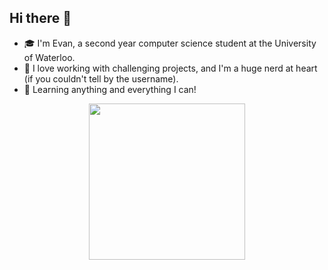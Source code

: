 ## Hi there 👋

- 🎓 I'm Evan, a second year computer science student at the University of Waterloo.
- 🔭 I love working with challenging projects, and I'm a huge nerd at heart (if you couldn't tell by the username).
- 🌱 Learning anything and everything I can!

<p align="center">
<img src="https://i.imgur.com/2amJpXE.gif" align="center" height="250px"/>
</p>

<!--
**mc2van/mc2van** is a ✨ _special_ ✨ repository because its `README.md` (this file) appears on your GitHub profile.

Here are some ideas to get you started:

- 🔭 I’m currently working on ...
- 🌱 I’m currently learning ...
- 👯 I’m looking to collaborate on ...
- 🤔 I’m looking for help with ...
- 💬 Ask me about ...
- 📫 How to reach me: ...
- 😄 Pronouns: ...
- ⚡ Fun fact: ...
-->
